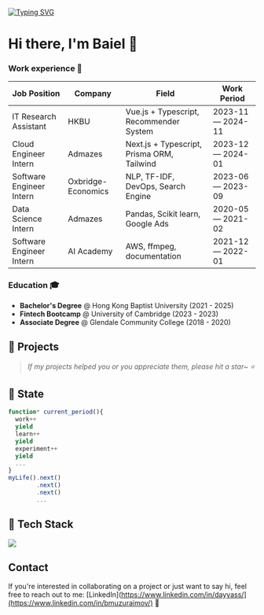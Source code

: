 <a href="https://git.io/typing-svg" align="center"><img src="https://readme-typing-svg.demolab.com?font=Fira+Code&pause=1000&random=false&center=true&width=1000&lines=Hi%2C+there.+I'm+Baiel.+A+computer+science+student+and+machine+learning+enthusiast!" alt="Typing SVG" /></a>

# Hi there, I'm Baiel 👋

### Work experience 👔
| Job Position             | Company             | Field                                      | Work Period       |
| ------------------------ | ------------------- | ------------------------------------------ | ----------------- |
| IT Research Assistant    | HKBU                | Vue.js + Typescript, Recommender System    | 2023-11 — 2024-11 |
| Cloud Engineer Intern    | Admazes             | Next.js + Typescript, Prisma ORM, Tailwind | 2023-12 — 2024-01 |
| Software Engineer Intern | Oxbridge-Economics  | NLP, TF-IDF, DevOps, Search Engine         | 2023-06 — 2023-09 |
| Data Science Intern      | Admazes             | Pandas, Scikit learn, Google Ads           | 2020-05 — 2021-02 |
| Software Engineer Intern | AI Academy          | AWS, ffmpeg, documentation                 | 2021-12 — 2022-01 |

### Education 🎓
- **Bachelor's Degree** @ Hong Kong Baptist University (2021 - 2025)
- **Fintech Bootcamp** @ University of Cambridge (2023 - 2023)
- **Associate Degree** @ Glendale Community College (2018 - 2020)


## 🦄 Projects


> _If my projects helped you or you appreciate them, please hit a star~ ⭐_

## 💫 State

```typescript
function* current_period(){
  work++
  yield
  learn++
  yield
  experiment++
  yield
  ...
}
myLife().next()
        .next()
        .next()
        ...
```


## 🚀 Tech Stack

<p align="left">
  <img src="https://skillicons.dev/icons?i=python,react,nodejs,aws,docker,linux,java,git&theme=light&perline=10" />
</p>

## Contact
If you're interested in collaborating on a project or just want to say hi, feel free to reach out to me:
[LinkedIn](https://www.linkedin.com/in/dayyass/](https://www.linkedin.com/in/bmuzuraimov/) 🚀
